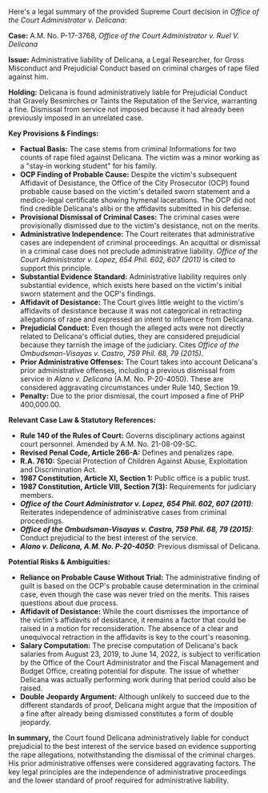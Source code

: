 Here's a legal summary of the provided Supreme Court decision in *Office of the Court Administrator v. Delicana*:

**Case:** A.M. No. P-17-3768, *Office of the Court Administrator v. Ruel V. Delicana*

**Issue:** Administrative liability of Delicana, a Legal Researcher, for Gross Misconduct and Prejudicial Conduct based on criminal charges of rape filed against him.

**Holding:** Delicana is found administratively liable for Prejudicial Conduct that Gravely Besmirches or Taints the Reputation of the Service, warranting a fine. Dismissal from service not imposed because it had already been previously imposed in an unrelated case.

**Key Provisions & Findings:**

*   **Factual Basis:** The case stems from criminal Informations for two counts of rape filed against Delicana. The victim was a minor working as a "stay-in working student" for his family.
*   **OCP Finding of Probable Cause:** Despite the victim's subsequent Affidavit of Desistance, the Office of the City Prosecutor (OCP) found probable cause based on the victim's detailed sworn statement and a medico-legal certificate showing hymenal lacerations. The OCP did not find credible Delicana's alibi or the affidavits submitted in his defense.
*   **Provisional Dismissal of Criminal Cases:** The criminal cases were provisionally dismissed due to the victim's desistance, not on the merits.
*   **Administrative Independence:** The Court reiterates that administrative cases are independent of criminal proceedings. An acquittal or dismissal in a criminal case does not preclude administrative liability. *Office of the Court Administrator v. Lopez, 654 Phil. 602, 607 (2011)* is cited to support this principle.
*   **Substantial Evidence Standard:** Administrative liability requires only substantial evidence, which exists here based on the victim's initial sworn statement and the OCP's findings.
*   **Affidavit of Desistance:** The Court gives little weight to the victim's affidavits of desistance because it was not categorical in retracting allegations of rape and expressed an intent to influence from Delicana.
*   **Prejudicial Conduct:** Even though the alleged acts were not directly related to Delicana's official duties, they are considered prejudicial because they tarnish the image of the judiciary. Cites *Office of the Ombudsman-Visayas v. Castro, 759 Phil. 68, 79 (2015)*.
*   **Prior Administrative Offenses:** The Court takes into account Delicana's prior administrative offenses, including a previous dismissal from service in *Alano v. Delicana* (A.M. No. P-20-4050). These are considered aggravating circumstances under Rule 140, Section 19.
*   **Penalty:** Due to the prior dismissal, the court imposed a fine of PHP 400,000.00.

**Relevant Case Law & Statutory References:**

*   **Rule 140 of the Rules of Court:** Governs disciplinary actions against court personnel. Amended by A.M. No. 21-08-09-SC.
*   **Revised Penal Code, Article 266-A:** Defines and penalizes rape.
*   **R.A. 7610:** Special Protection of Children Against Abuse, Exploitation and Discrimination Act.
*   **1987 Constitution, Article XI, Section 1:** Public office is a public trust.
*   **1987 Constitution, Article VIII, Section 7(3):** Requirements for judiciary members.
*   ***Office of the Court Administrator v. Lopez, 654 Phil. 602, 607 (2011)***:  Reiterates independence of administrative cases from criminal proceedings.
*   ***Office of the Ombudsman-Visayas v. Castro, 759 Phil. 68, 79 (2015)***: Conduct prejudicial to the best interest of the service.
*   ***Alano v. Delicana, A.M. No. P-20-4050***: Previous dismissal of Delicana.

**Potential Risks & Ambiguities:**

*   **Reliance on Probable Cause Without Trial:** The administrative finding of guilt is based on the OCP's probable cause determination in the criminal case, even though the case was never tried on the merits. This raises questions about due process.
*   **Affidavit of Desistance:** While the court dismisses the importance of the victim's affidavits of desistance, it remains a factor that could be raised in a motion for reconsideration. The absence of a clear and unequivocal retraction in the affidavits is key to the court's reasoning.
*   **Salary Computation:** The precise computation of Delicana's back salaries from August 23, 2019, to June 14, 2022, is subject to verification by the Office of the Court Administrator and the Fiscal Management and Budget Office, creating potential for dispute.  The issue of whether Delicana was actually performing work during that period could also be raised.
*   **Double Jeopardy Argument:** Although unlikely to succeed due to the different standards of proof, Delicana might argue that the imposition of a fine after already being dismissed constitutes a form of double jeopardy.

**In summary,** the Court found Delicana administratively liable for conduct prejudicial to the best interest of the service based on evidence supporting the rape allegations, notwithstanding the dismissal of the criminal charges. His prior administrative offenses were considered aggravating factors. The key legal principles are the independence of administrative proceedings and the lower standard of proof required for administrative liability.
